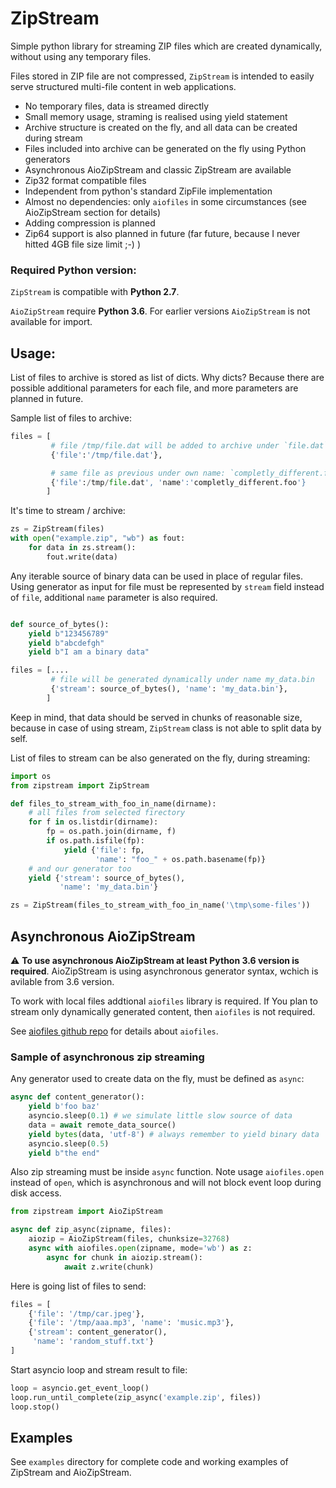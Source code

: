 # ZipStream

Simple python library for streaming ZIP files which are created dynamically, without using any temporary files.

Files stored in ZIP file are not compressed, `ZipStream` is intended to easily serve structured multi-file content in web applications.

- No temporary files, data is streamed directly
- Small memory usage, straming is realised using yield statement
- Archive structure is created on the fly, and all data can be created during stream
- Files included into archive can be generated on the fly using Python generators
- Asynchronous AioZipStream and classic ZipStream are available
- Zip32 format compatible files
- Independent from python's standard ZipFile implementation
- Almost no dependencies: only `aiofiles` in some circumstances (see AioZipStream section for details)
- Adding compression is planned
- Zip64 support is also planned in future (far future, because I never hitted 4GB file size limit ;-) )

### Required Python version:

`ZipStream` is compatible with **Python 2.7**.

`AioZipStream` require **Python 3.6**. For earlier versions `AioZipStream` is not available for import.


## Usage:

List of files to archive is stored as list of dicts. Why dicts? Because there are possible additional parameters for each file, and more parameters are planned in future.

Sample list of files to archive:

```python
files = [
         # file /tmp/file.dat will be added to archive under `file.dat` name.
         {'file':'/tmp/file.dat'},

         # same file as previous under own name: `completly_different.foo`
         {'file':/tmp/file.dat', 'name':'completly_different.foo'}
        ]
```

It's time to stream / archive:

```python
zs = ZipStream(files)
with open("example.zip", "wb") as fout:
    for data in zs.stream():
        fout.write(data)
```

Any iterable source of binary data can be used in place of regular files. Using generator as input for file must be represented by `stream` field instead of `file`, additional `name` parameter is also required.

```python

def source_of_bytes():
    yield b"123456789"
    yield b"abcdefgh"
    yield b"I am a binary data"

files = [....
         # file will be generated dynamically under name my_data.bin
         {'stream': source_of_bytes(), 'name': 'my_data.bin'},
        ]
```

Keep in mind, that data should be served in chunks of reasonable size, because in case of using stream, `ZipStream` class is not able to split data by self.

List of files to stream can be also generated on the fly, during streaming:

```python
import os
from zipstream import ZipStream

def files_to_stream_with_foo_in_name(dirname):
    # all files from selected firectory
    for f in os.listdir(dirname):
        fp = os.path.join(dirname, f)
        if os.path.isfile(fp):
            yield {'file': fp,
                   'name': "foo_" + os.path.basename(fp)}
    # and our generator too
    yield {'stream': source_of_bytes(),
           'name': 'my_data.bin'}

zs = ZipStream(files_to_stream_with_foo_in_name('\tmp\some-files'))
```

## Asynchronous AioZipStream

:warning: **To use asynchronous AioZipStream at least Python 3.6 version is required**. AioZipStream is using asynchronous generator syntax, wchich is avilable from 3.6 version.

To work with local files addtional `aiofiles` library is required. If You plan to stream only dynamically generated content, then `aiofiles` is not required.

See [aiofiles github repo](https://github.com/Tinche/aiofiles) for details about `aiofiles`.


### Sample of asynchronous zip streaming

Any generator used to create data on the fly, must be defined as `async`:

```python
async def content_generator():
    yield b'foo baz'
    asyncio.sleep(0.1) # we simulate little slow source of data
    data = await remote_data_source()
    yield bytes(data, 'utf-8') # always remember to yield binary data
    asyncio.sleep(0.5)
    yield b"the end"
```

Also zip streaming must be inside `async` function. Note usage `aiofiles.open` instead of `open`, which is asynchronous and will not block event loop during disk access.

```python
from zipstream import AioZipStream

async def zip_async(zipname, files):
    aiozip = AioZipStream(files, chunksize=32768)
    async with aiofiles.open(zipname, mode='wb') as z:
        async for chunk in aiozip.stream():
            await z.write(chunk)
```

Here is going list of files to send:

```python
files = [
    {'file': '/tmp/car.jpeg'},
    {'file': '/tmp/aaa.mp3', 'name': 'music.mp3'},
    {'stream': content_generator(),
     'name': 'random_stuff.txt'}
]
```

Start asyncio loop and stream result to file:

```python
loop = asyncio.get_event_loop()
loop.run_until_complete(zip_async('example.zip', files))
loop.stop()
```

## Examples

See `examples` directory for complete code and working examples of ZipStream and AioZipStream.
